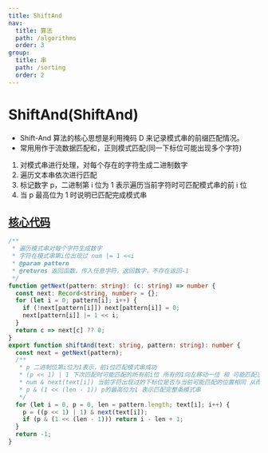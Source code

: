 ```yaml
---
title: ShiftAnd
nav:
  title: 算法
  path: /algorithms
  order: 3
group:
  title: 串
  path: /sorting
  order: 2
---
```


# ShiftAnd(ShiftAnd)

- Shift-And 算法的核心思想是利用掩码 D 来记录模式串的前缀匹配情况。
- 常用用作于流数据匹配和，正则模式匹配(同一下标位可能出现多个字符)

1. 对模式串进行处理，对每个存在的字符生成二进制数字
1. 遍历文本串依次进行匹配
1. 标记数字 p，二进制第 i 位为 1 表示遍历当前字符时可匹配模式串的前 i 位
1. 当 p 最高位为 1 时说明已匹配完成模式串

## [核心代码](https://gitee.com/bestlyg/bestlyg/tree/master/packages/algorithms/src/sequence/shiftAnd.ts)

```ts
/**
 * 遍历模式串对每个字符生成数字
 * 字符在模式串第i位出现过 num |= 1 <<i
 * @param pattern
 * @returns 返回函数，传入任意字符，返回数字，不存在返回-1
 */
function getNext(pattern: string): (c: string) => number {
  const next: Record<string, number> = {};
  for (let i = 0; pattern[i]; i++) {
    if (!next[pattern[i]]) next[pattern[i]] = 0;
    next[pattern[i]] |= 1 << i;
  }
  return c => next[c] ?? 0;
}
export function shiftAnd(text: string, pattern: string): number {
  const next = getNext(pattern);
  /**
   * p 二进制位第i位为1表示，前i位匹配模式串成功
   * (p << 1) | 1 下次匹配时可能匹配的所有前i位 所有的1向左移动一位 和 可能匹配当前首位
   * num & next(text[i]) 当前字符出现过的下标位是否与当前可能匹配的位置相同 从而获取当前字符下能够匹配的所有位置
   * p & (1 << (len - 1)) p的最高位为1 表示匹配完整条模式串
   */
  for (let i = 0, p = 0, len = pattern.length; text[i]; i++) {
    p = ((p << 1) | 1) & next(text[i]);
    if (p & (1 << (len - 1))) return i - len + 1;
  }
  return -1;
}
```
